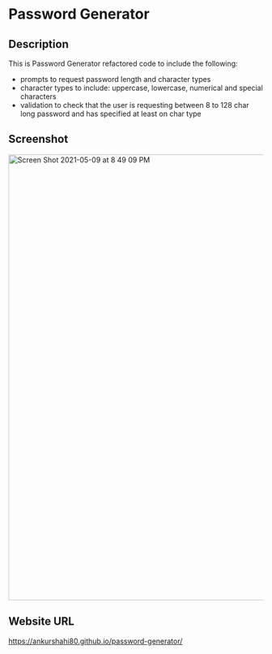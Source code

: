 # Password Generator

## Description
This is Password Generator refactored code to include the following:
 * prompts to request password length and character types
 * character types to include: uppercase, lowercase, numerical and special characters
 * validation to check that the user is requesting between 8 to 128 char long password and has specified at least on  char type

## Screenshot
<img width="879" alt="Screen Shot 2021-05-09 at 8 49 09 PM" src="https://user-images.githubusercontent.com/79622822/117592829-1bd91b80-b108-11eb-8231-e222d22a2d42.png">

## Website URL
https://ankurshahi80.github.io/password-generator/
